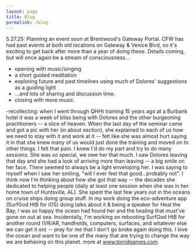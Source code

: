 ```yaml
---
layout: page
title: Blog
permalink: /blog
---
```

<!-- comments -->

<!-- <img src="assets/img/CFW_old.png"/> alt="drawing" height="66%" width="66%"/> -->
5.27.25:
Planning an event soon at Brentwood's Gateway Portal.  CFW has had past events at both old locations on Gateway & Venice Blvd, so it's exciting to get back after more than a year of doing these.  Details coming, but will once again be a stream of consciousness...
* opening with music/singing
* a short guided meditation
* exploring future and past timelines using much of Dolores' suggestions as a guiding light
* ...and lots of sharing and discussion time.
* closing with more music.

-recollecting: when I went through QHHt training 15 years ago at a Burbank hotel it was a week of bliss being with Dolores and the other burgeoning practitioners -- a slice of heaven.  When the last day of the seminar came and got a pic with her (in about section), she explained to each of us how we need to stay with it and work at it -- felt like she was almost hurt saying it in that she knew many of us would just done the training and moved on to other things.  I felt that pain.  I knew I'd do my part and try to do many sessions.  She was so special, we owe her that much.  I saw Dolores leaving that day and she had a look of arriving more than leaving -- a big smile on her face.  There seemed to always be a light enveloping her.  I was saying to myself when I saw her smiling, "will I ever feel that good...probably not".  I think now I'm thinking about how she got that way -- the decades she dedicated to helping people (daily at least one session when she was in her home town of Huntsville, AL).  She spent the last few years out in the oceans on cruise ships doing group stuff.  In my work doing the eco-adventure app (SurfGod HtB for iOS) doing talks about it & being a speaker for Heal the Bay, I was so happy the ocean had found her and the healing that must've gone on out at sea.  Incidentally, I'm working on rebooting SurfGod HtB for another round (VR/AR, handhelds, computers, surfaces, and whatever else we can get it on) -- pray for me that I don't go broke again doing this.  I love the ocean and want to be one of the many that are trying to change the way we are behaving on this planet.  more at www.torridgames.com.